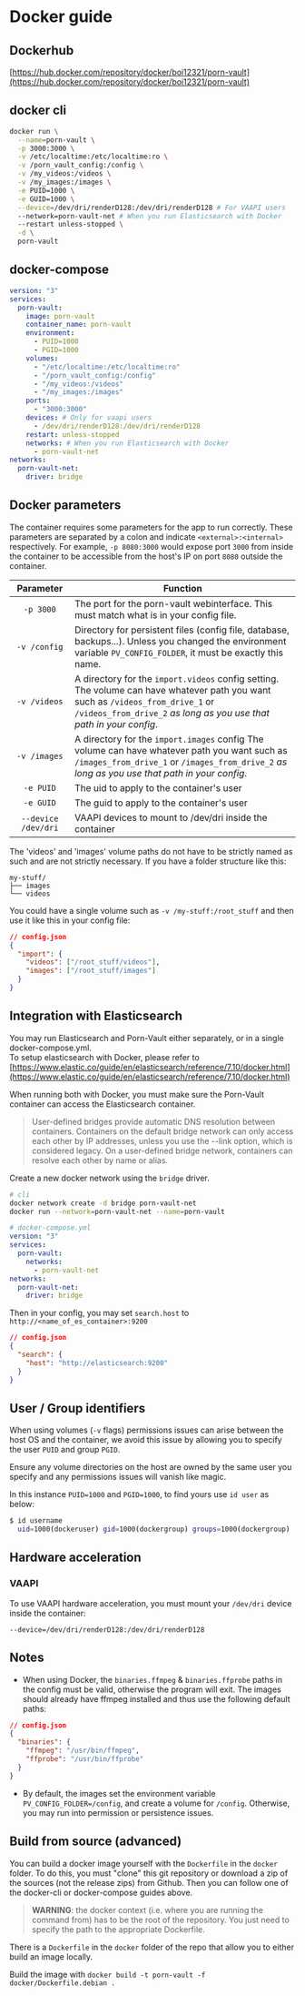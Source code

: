 # Docker guide

## Dockerhub

[https://hub.docker.com/repository/docker/boi12321/porn-vault](https://hub.docker.com/repository/docker/boi12321/porn-vault)

## docker cli

```bash
docker run \
  --name=porn-vault \
  -p 3000:3000 \
  -v /etc/localtime:/etc/localtime:ro \
  -v /porn_vault_config:/config \
  -v /my_videos:/videos \
  -v /my_images:/images \
  -e PUID=1000 \
  -e GUID=1000 \
  --device=/dev/dri/renderD128:/dev/dri/renderD128 # For VAAPI users
  --network=porn-vault-net # When you run Elasticsearch with Docker
  --restart unless-stopped \
  -d \
  porn-vault
```

## docker-compose

```yml
version: "3"
services:
  porn-vault:
    image: porn-vault
    container_name: porn-vault
    environment:
      - PUID=1000
      - PGID=1000
    volumes:
      - "/etc/localtime:/etc/localtime:ro"
      - "/porn_vault_config:/config"
      - "/my_videos:/videos"
      - "/my_images:/images"
    ports:
      - "3000:3000"
    devices: # Only for vaapi users
      - /dev/dri/renderD128:/dev/dri/renderD128
    restart: unless-stopped
    networks: # When you run Elasticsearch with Docker
      - porn-vault-net
networks:
  porn-vault-net:
    driver: bridge
```

## Docker parameters

The container requires some parameters for the app to run correctly. These parameters are separated by a colon and indicate `<external>:<internal>` respectively. For example, `-p 8080:3000` would expose port `3000` from inside the container to be accessible from the host's IP on port `8080` outside the container.

|      Parameter      | Function                                                                                                                                                                                               |
| :-----------------: | ------------------------------------------------------------------------------------------------------------------------------------------------------------------------------------------------------ |
|      `-p 3000`      | The port for the porn-vault webinterface. This must match what is in your config file.                                                                                                                 |
|    `-v /config`     | Directory for persistent files (config file, database, backups...). Unless you changed the environment variable `PV_CONFIG_FOLDER`, it must be exactly this name.                                      |
|    `-v /videos`     | A directory for the `import.videos` config setting. The volume can have whatever path you want such as `/videos_from_drive_1` or `/videos_from_drive_2` _as long as you use that path in your config_. |
|    `-v /images`     | A directory for the `import.images` config The volume can have whatever path you want such as `/images_from_drive_1` or `/images_from_drive_2` _as long as you use that path in your config_.          |
|      `-e PUID`      | The uid to apply to the container's user                                                                                                                                                               |
|      `-e GUID`      | The guid to apply to the container's user                                                                                                                                                              |
| `--device /dev/dri` | VAAPI devices to mount to /dev/dri inside the container                                                                                                                                                |

The 'videos' and 'images' volume paths do not have to be strictly named as such and are not strictly necessary. If you have a folder structure like this:

```
my-stuff/
├── images
└── videos
```

You could have a single volume such as `-v /my-stuff:/root_stuff` and then use it like this in your config file:

```json
// config.json
{
  "import": {
    "videos": ["/root_stuff/videos"],
    "images": ["/root_stuff/images"]
  }
}
```

## Integration with Elasticsearch

You may run Elasticsearch and Porn-Vault either separately, or in a single docker-compose.yml.  
To setup elasticsearch with Docker, please refer to [https://www.elastic.co/guide/en/elasticsearch/reference/7.10/docker.html](https://www.elastic.co/guide/en/elasticsearch/reference/7.10/docker.html)

When running both with Docker, you must make sure the Porn-Vault container can access the Elasticsearch container.

> User-defined bridges provide automatic DNS resolution between containers.
> Containers on the default bridge network can only access each other by IP addresses, unless you use the --link option, which is considered legacy. On a user-defined bridge network, containers can resolve each other by name or alias.

Create a new docker network using the `bridge` driver.

```bash
# cli
docker network create -d bridge porn-vault-net
docker run --network=porn-vault-net --name=porn-vault
```

```yml
# docker-compose.yml
version: "3"
services:
  porn-vault:
    networks:
      - porn-vault-net
networks:
  porn-vault-net:
    driver: bridge
```

Then in your config, you may set `search.host` to `http://<name_of_es_container>:9200`

```json
// config.json
{
  "search": {
    "host": "http://elasticsearch:9200"
  }
}
```

## User / Group identifiers

When using volumes (`-v` flags) permissions issues can arise between the host OS and the container, we avoid this issue by allowing you to specify the user `PUID` and group `PGID`.

Ensure any volume directories on the host are owned by the same user you specify and any permissions issues will vanish like magic.

In this instance `PUID=1000` and `PGID=1000`, to find yours use `id user` as below:

```bash
$ id username
  uid=1000(dockeruser) gid=1000(dockergroup) groups=1000(dockergroup)
```

## Hardware acceleration

### VAAPI

To use VAAPI hardware acceleration, you must mount your `/dev/dri` device inside the container:

```
--device=/dev/dri/renderD128:/dev/dri/renderD128
```

## Notes

- When using Docker, the `binaries.ffmpeg` & `binaries.ffprobe` paths in the config must be valid, otherwise the program will exit. The images should already have ffmpeg installed and thus use the following default paths:

```json
// config.json
{
  "binaries": {
    "ffmpeg": "/usr/bin/ffmpeg",
    "ffprobe": "/usr/bin/ffprobe"
  }
}
```

- By default, the images set the environment variable `PV_CONFIG_FOLDER=/config`, and create a volume for `/config`. Otherwise, you may run into permission or persistence issues.

## Build from source (advanced)

You can build a docker image yourself with the `Dockerfile` in the `docker` folder. To do this, you must "clone" this git repository or download a zip of the sources (not the release zips) from Github. Then you can follow one of the docker-cli or docker-compose guides above.

> **WARNING**: the docker context (i.e. where you are running the command from) has to be the root of the repository. You just need to specify the path to the appropriate Dockerfile.

There is a `Dockerfile` in the `docker` folder of the repo that allow you to either build an image locally.

Build the image with `docker build -t porn-vault -f docker/Dockerfile.debian .`